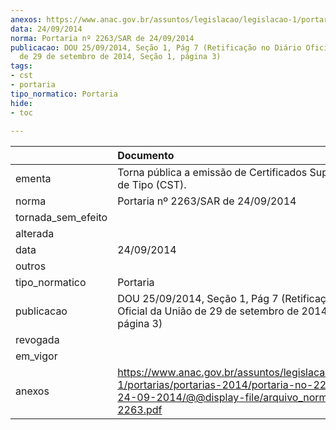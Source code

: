 ```yaml
---
anexos: https://www.anac.gov.br/assuntos/legislacao/legislacao-1/portarias/portarias-2014/portaria-no-2263-sar-de-24-09-2014/@@display-file/arquivo_norma/PA2014-2263.pdf
data: 24/09/2014
norma: Portaria nº 2263/SAR de 24/09/2014
publicacao: DOU 25/09/2014, Seção 1, Pág 7 (Retificação no Diário Oficial da União
  de 29 de setembro de 2014, Seção 1, página 3)
tags:
- cst
- portaria
tipo_normatico: Portaria
hide: 
- toc 
 
---
```


|                    | Documento                                                                                                                                                         |
|:-------------------|:------------------------------------------------------------------------------------------------------------------------------------------------------------------|
| ementa             | Torna pública a emissão de Certificados Suplementares de Tipo (CST).                                                                                              |
| norma              | Portaria nº 2263/SAR de 24/09/2014                                                                                                                                |
| tornada_sem_efeito |                                                                                                                                                                   |
| alterada           |                                                                                                                                                                   |
| data               | 24/09/2014                                                                                                                                                        |
| outros             |                                                                                                                                                                   |
| tipo_normatico     | Portaria                                                                                                                                                          |
| publicacao         | DOU 25/09/2014, Seção 1, Pág 7 (Retificação no Diário Oficial da União de 29 de setembro de 2014, Seção 1, página 3)                                              |
| revogada           |                                                                                                                                                                   |
| em_vigor           |                                                                                                                                                                   |
| anexos             | https://www.anac.gov.br/assuntos/legislacao/legislacao-1/portarias/portarias-2014/portaria-no-2263-sar-de-24-09-2014/@@display-file/arquivo_norma/PA2014-2263.pdf |